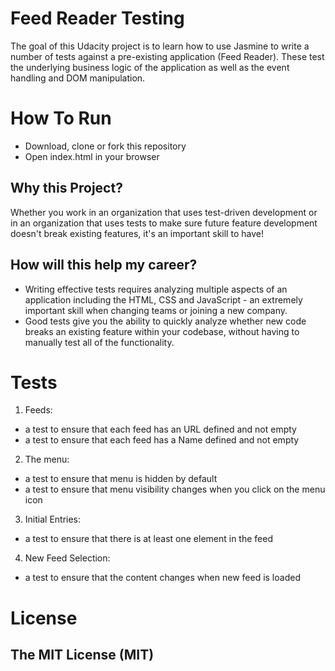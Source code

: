 # Feed Reader Testing

The goal of this Udacity project is to learn how to use Jasmine to write a number of tests against a pre-existing application (Feed Reader). These test the underlying business logic of the application as well as the event handling and DOM manipulation.

# How To Run 
  - Download, clone or fork this repository
  - Open index.html in your browser

## Why this Project?

Whether you work in an organization that uses test-driven development or in an organization that uses tests to make sure future feature development doesn't break existing features, it's an important skill to have!

## How will this help my career?

* Writing effective tests requires analyzing multiple aspects of an application including the HTML, CSS and JavaScript - an extremely important skill when changing teams or joining a new company.
* Good tests give you the ability to quickly analyze whether new code breaks an existing feature within your codebase, without having to manually test all of the functionality.


# Tests

1. Feeds:
  - a test to ensure that each feed has an URL defined and not empty
  - a test to ensure that each feed has a Name defined and not empty
2. The menu:
  - a test to ensure that menu is hidden by default
  - a test to ensure that menu visibility changes when you click on the menu icon
3. Initial Entries:
  - a test to ensure that there is at least one element in the feed
4. New Feed Selection:
  - a test to ensure that the content changes when new feed is loaded
    
    
# License
## The MIT License (MIT)
